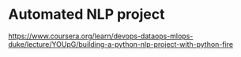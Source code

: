 # Automated NLP project

https://www.coursera.org/learn/devops-dataops-mlops-duke/lecture/YOUpG/building-a-python-nlp-project-with-python-fire
